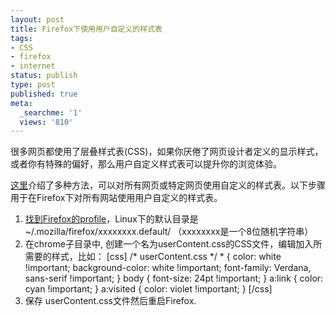 ```yaml
---
layout: post
title: Firefox下使用用户自定义的样式表
tags:
- CSS
- firefox
- internet
status: publish
type: post
published: true
meta:
  _searchme: '1'
  views: '810'
---
```

很多网页都使用了层叠样式表(CSS)，如果你厌倦了网页设计者定义的显示样式，或者你有特殊的偏好，那么用户自定义样式表可以提升你的浏览体验。

<a href="http://www.squarefree.com/userstyles/user-style-sheets.html" target="_blank">这里</a>介绍了多种方法，可以对所有网页或特定网页使用自定义的样式表。以下步骤用于在Firefox下对所有网站使用用户自定义的样式表。
<ol><li><a href="http://www.mozilla.org/support/firefox/profile#locate" target="_blank">找到Firefox的profile</a>，Linux下的默认目录是 ~/.mozilla/firefox/xxxxxxxx.default/  （xxxxxxxx是一个8位随机字符串）</li>
	<li>在chrome子目录中, 创建一个名为userContent.css的CSS文件，编辑加入所需要的样式，比如：
[css]
/* userContent.css */
*       { color: white !important;
        background-color: white !important;
        font-family: Verdana, sans-serif !important; }
body    { font-size: 24pt !important; }
a:link  { color: cyan !important; }
a:visited { color: violet !important; }
[/css]</li>
	<li>保存 userContent.css文件然后重启Firefox.</li>
</ol>